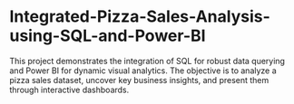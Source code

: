 # Integrated-Pizza-Sales-Analysis-using-SQL-and-Power-BI
This project demonstrates the integration of SQL for robust data querying and Power BI for dynamic visual analytics. The objective is to analyze a pizza sales dataset, uncover key business insights, and present them through interactive dashboards.
